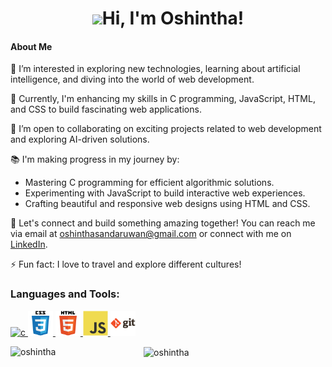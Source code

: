 <h1 align="center"> <img src="https://raw.githubusercontent.com/MartinHeinz/MartinHeinz/master/wave.gif" width="30px">Hi, I'm Oshintha! </h1> 
<h4>About Me</h4>

👀 I’m interested in exploring new technologies, learning about artificial intelligence, and diving into the world of web development.

🌱 Currently, I'm enhancing my skills in C programming, JavaScript, HTML, and CSS to build fascinating web applications.

💼 I’m open to collaborating on exciting projects related to web development and exploring AI-driven solutions.

📚 I'm making progress in my journey by:

   - Mastering C programming for efficient algorithmic solutions.
   - Experimenting with JavaScript to build interactive web experiences.
   - Crafting beautiful and responsive web designs using HTML and CSS.

💬 Let's connect and build something amazing together! You can reach me via email at [oshinthasandaruwan@gmail.com](mailto:oshinthasandaruwan@gmail.com) or connect with me on [LinkedIn](https://www.linkedin.com/in/oshintha-sandaruwan/).

⚡ Fun fact: I love to travel and explore different cultures!

<h3 align="left">Languages and Tools:</h3>
<p align="left"> 
   <a href="https://www.w3schools.com/c/" target="_blank" rel="noreferrer"> <img src="https://upload.wikimedia.org/wikipedia/commons/1/18/C_Programming_Language.svg" alt="c" width="40" height="40"/> </a>
   <a href="https://www.w3schools.com/css/" target="_blank" rel="noreferrer"> <img src="https://raw.githubusercontent.com/devicons/devicon/master/icons/css3/css3-original-wordmark.svg" alt="css3" width="40" height="40"/> </a> 
   <a href="https://www.w3schools.com/html/" target="_blank" rel="noreferrer"> <img src="https://raw.githubusercontent.com/devicons/devicon/master/icons/html5/html5-original-wordmark.svg" alt="html5" width="40" height="40"/> </a> 
   <a href="https://developer.mozilla.org/en-US/docs/Web/JavaScript" target="_blank" rel="noreferrer"> <img src="https://raw.githubusercontent.com/devicons/devicon/master/icons/javascript/javascript-original.svg" alt="javascript" width="40" height="40"/> </a>
   <a href="https://www.w3schools.com/git/" target="_blank" rel="noreferrer"> <img src="https://github.com/devicons/devicon/blob/master/icons/git/git-original-wordmark.svg" alt="git" width="40" height="40"/> </a>

<p><img align="left" width="41.5%" src="https://github-readme-stats.vercel.app/api/top-langs?username=oshintha&show_icons=true&locale=en&layout=compact" alt="oshintha" /></p>

<p>&nbsp;<img align="center" src="https://github-readme-stats.vercel.app/api?username=oshintha&show_icons=true&locale=en" alt="oshintha" /></p>

<!---
Oshintha/Oshintha is a ✨ special ✨ repository because its `README.md` (this file) appears on your GitHub profile.
You can click the Preview link to take a look at your changes.
--->
